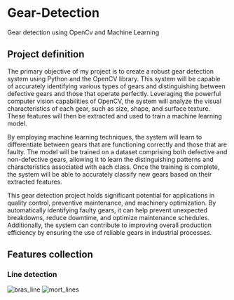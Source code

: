 # Gear-Detection
Gear detection using OpenCv and Machine Learning
## Project definition

The primary objective of my project is to create a robust gear detection system using Python and the OpenCV library. This system will be capable of accurately identifying various types of gears and distinguishing between defective gears and those that operate perfectly. Leveraging the powerful computer vision capabilities of OpenCV, the system will analyze the visual characteristics of each gear, such as size, shape, and surface texture. These features will then be extracted and used to train a machine learning model.

By employing machine learning techniques, the system will learn to differentiate between gears that are functioning correctly and those that are faulty. The model will be trained on a dataset comprising both defective and non-defective gears, allowing it to learn the distinguishing patterns and characteristics associated with each class. Once the training is complete, the system will be able to accurately classify new gears based on their extracted features.

This gear detection project holds significant potential for applications in quality control, preventive maintenance, and machinery optimization. By automatically identifying faulty gears, it can help prevent unexpected breakdowns, reduce downtime, and optimize maintenance schedules. Additionally, the system can contribute to improving overall production efficiency by ensuring the use of reliable gears in industrial processes.

## Features collection
### Line detection 
![bras_line](https://github.com/Jalalbaim/Gear-Detection/assets/110737334/072fad3c-6775-47d6-9a2d-38c34a7fa0d1)
![mort_lines](https://github.com/Jalalbaim/Gear-Detection/assets/110737334/2a1b012f-c917-4e51-a126-ba4418ee4296)
